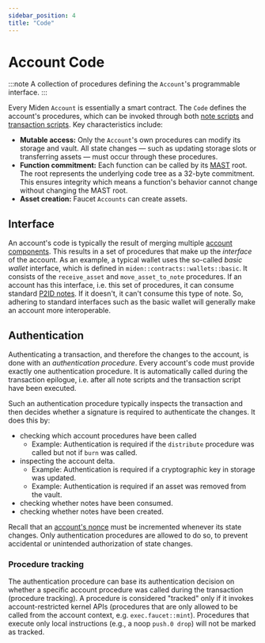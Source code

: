 ```yaml
---
sidebar_position: 4
title: "Code"
---
```


# Account Code

:::note
A collection of procedures defining the `Account`'s programmable interface.
:::

Every Miden `Account` is essentially a smart contract. The `Code` defines the account's procedures, which can be invoked through both [note scripts](../note#script) and [transaction scripts](../transaction#inputs). Key characteristics include:

- **Mutable access:** Only the `Account`'s own procedures can modify its storage and vault. All state changes — such as updating storage slots or transferring assets — must occur through these procedures.
- **Function commitment:** Each function can be called by its [MAST](https://0xMiden.github.io/miden-vm/user_docs/assembly/main.html) root. The root represents the underlying code tree as a 32-byte commitment. This ensures integrity which means a function's behavior cannot change without changing the MAST root.
- **Asset creation:** Faucet `Accounts` can create assets.

## Interface

An account's code is typically the result of merging multiple [account components](./component). This results in a set of procedures that make up the _interface_ of the account. As an example, a typical wallet uses the so-called _basic wallet_ interface, which is defined in `miden::contracts::wallets::basic`. It consists of the `receive_asset` and `move_asset_to_note` procedures. If an account has this interface, i.e. this set of procedures, it can consume standard [P2ID notes](../note#p2id-pay-to-id). If it doesn't, it can't consume this type of note. So, adhering to standard interfaces such as the basic wallet will generally make an account more interoperable.

## Authentication

Authenticating a transaction, and therefore the changes to the account, is done with an _authentication procedure_. Every account's code must provide exactly one authentication procedure. It is automatically called during the transaction epilogue, i.e. after all note scripts and the transaction script have been executed.

Such an authentication procedure typically inspects the transaction and then decides whether a signature is required to authenticate the changes. It does this by:

- checking which account procedures have been called
  - Example: Authentication is required if the `distribute` procedure was called but not if `burn` was called.
- inspecting the account delta.
  - Example: Authentication is required if a cryptographic key in storage was updated.
  - Example: Authentication is required if an asset was removed from the vault.
- checking whether notes have been consumed.
- checking whether notes have been created.

Recall that an [account's nonce](overview#nonce) must be incremented whenever its state changes. Only authentication procedures are allowed to do so, to prevent accidental or unintended authorization of state changes.

### Procedure tracking

The authentication procedure can base its authentication decision on whether a specific account procedure was called during the transaction (procedure tracking). A procedure is considered "tracked" only if it invokes account-restricted kernel APIs (procedures that are only allowed to be called from the account context, e.g. `exec.faucet::mint`). Procedures that execute only local instructions (e.g., a noop `push.0 drop`) will not be marked as tracked.
